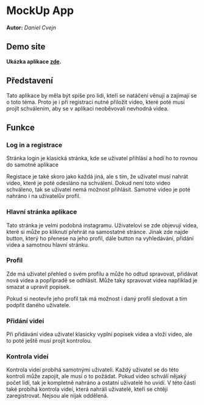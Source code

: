 # MockUp App
**Autor:** *Daniel Cvejn*
## Demo site

**Ukázka aplikace [zde](https://pslib-cz.github.io/2020l4web-typography-css-library-DanCvejn/).**

## Představení

Tato aplikace by měla být spíše pro lidi, kteří se natáčení věnují a zajímají se o toto téma. Proto je i při registraci nutné přiložit video, které poté musí projít schválením, aby se v aplikaci neoběvovali nevhodná videa.

## Funkce

### Log in a registrace

Stránka login je klasická stránka, kde se uživatel přihlásí a hodí ho to rovnou do samotné aplikace

Registace je také skoro jako každá jiná, ale s tím, že uživatel musí nahrát video, které je poté odesláno na schválení. Dokud není toto video schváleno, tak se uživatel nemá možnost přihlásit. Samotné video je poté nahráno i na uživatelův profil.

### Hlavní stránka aplikace

Tato stránka je velmi podobná instagramu. Uživatelovi se zde objevují videa, které si může po kliknutí přehrát na samostatné stránce. Jinak zde najde button, který ho přenese na jeho profil, dále button na vyhledávání, přidání videa a samotnou hlavní stránku.

### Profil

Zde má uživatel přehled o svém profilu a může ho odtud spravovat, přidávat nová videa a popřípradě se odhlásit. Může taky spravovat videa například je smazat a upravit popisek.

Pokud si neotevře jeho profil tak má možnost i daný profil sledovat a tím podpřit daného uživatele.

### Přidání videí

Při přidávání videa uživatel klasicky vyplní popisek videa a vloží video, ale to poté ještě musí projít kontrolou.

### Kontrola videí

Kontrola videí probíhá samotnými uživateli. Každý uživatel se do této kontroli může zapojit, ale musí o to požádat. Pokud video schválí nějaký počet lidí, tak je kompletně nahráno a ostatní uživatelé ho uvidí. V této části také probíhá kontrola videí, která nahráli uživatelé, kteří se chtějí zaregistrovat. Nejsou ale nijak oddělená. 
